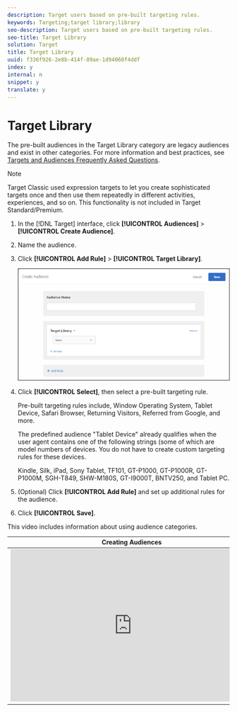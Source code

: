 ```yaml
---
description: Target users based on pre-built targeting rules.
keywords: Targeting;target library;library
seo-description: Target users based on pre-built targeting rules.
seo-title: Target Library
solution: Target
title: Target Library
uuid: f336f926-2e8b-414f-89ae-1d94060f4ddf
index: y
internal: n
snippet: y
translate: y
---
```


# Target Library

The pre-built audiences in the Target Library category are legacy audiences and exist in other categories. For more information and best practices, see [ Targets and Audiences Frequently Asked Questions](../../../c_target/c_troubleshooting_targets_and_audiences.md#concept_C4EE4B8F4840430CBD798D579A8F208D). 


>[!NOTE]
>
>Target Classic used expression targets to let you create sophisticated targets once and then use them repeatedly in different activities, experiences, and so on. This functionality is not included in Target Standard/Premium.




1. In the [!DNL  Target] interface, click **[!UICONTROL  Audiences]** > **[!UICONTROL  Create Audience]**. 

1. Name the audience. 

1. Click **[!UICONTROL  Add Rule]** > **[!UICONTROL  Target Library]**. 

   ![](assets/target_library.png) 

1. Click **[!UICONTROL  Select]**, then select a pre-built targeting rule. 

   Pre-built targeting rules include, Window Operating System, Tablet Device, Safari Browser, Returning Visitors, Referred from Google, and more. 

   The predefined audience "Tablet Device" already qualifies when the user agent contains one of the following strings (some of which are model numbers of devices. You do not have to create custom targeting rules for these devices. 

   Kindle, Silk, iPad, Sony Tablet, TF101, GT-P1000, GT-P1000R, GT-P1000M, SGH-T849, SHW-M180S, GT-I9000T, BNTV250, and Tablet PC. 

1. (Optional) Click **[!UICONTROL  Add Rule]** and set up additional rules for the audience. 

1. Click **[!UICONTROL  Save]**. 



This video includes information about using audience categories. 

<table id="table_A3A70CC0C9F54131BB9F098B4DA8C9D6"> 
 <thead> 
  <tr> 
   <th class="entry" colspan="2"> Creating Audiences </th> 
   <th colname="col3" class="entry"> 9:58 </th> 
  </tr>
 </thead>
 <tbody> 
  <tr> 
   <td colspan="2"> 
    <div width="550" class="video-iframe"> 
     <iframe src="https://www.youtube.com/embed/wV9lVTSOxMk/" frameborder="0" webkitallowfullscreen="true" mozallowfullscreen="true" oallowfullscreen="true" msallowfullscreen="true" allowfullscreen="allowfullscreen" scrolling="no" width="550" height="345">https://www.youtube.com/embed/wV9lVTSOxMk/</iframe>
    </div> </td> 
   <td colname="col3"> <p> 
     <ul id="ul_FF4FEC7BC7A34461BAA54FBE18A8E63B"> 
      <li id="li_7D6D4CB2E771430F84D2B658F8611532">Create audiences </li> 
      <li id="li_8529CB01E80B4C89B74287882AE0DA9D">Define audience categories </li> 
     </ul> </p> </td> 
  </tr> 
 </tbody> 
</table>

